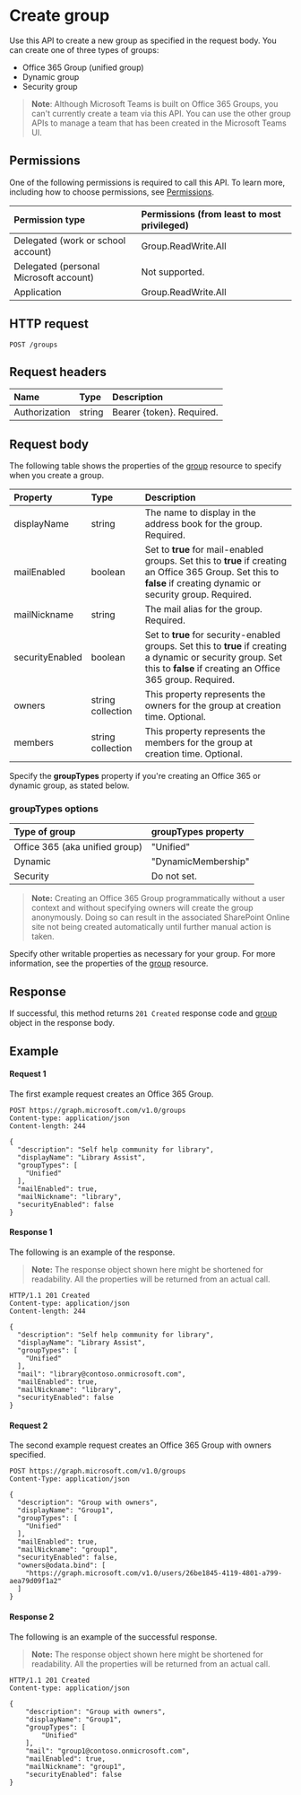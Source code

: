 # Create group
Use this API to create a new group as specified in the request body. You can create one of three types of groups:

* Office 365 Group (unified group)
* Dynamic group
* Security group

> **Note**: Although Microsoft Teams is built on Office 365 Groups, you can't currently create a team via this API. You can use the other group APIs to manage a team that has been created in the Microsoft Teams UI.

## Permissions
One of the following permissions is required to call this API. To learn more, including how to choose permissions, see [Permissions](/graph/permissions_reference).

|Permission type      | Permissions (from least to most privileged)              |
|:--------------------|:---------------------------------------------------------|
|Delegated (work or school account) | Group.ReadWrite.All    |
|Delegated (personal Microsoft account) | Not supported.    |
|Application | Group.ReadWrite.All |

## HTTP request
<!-- { "blockType": "ignored" } -->
```http
POST /groups
```

## Request headers
| Name       | Type | Description|
|:---------------|:--------|:----------|
| Authorization  | string  | Bearer {token}. Required. |

## Request body
The following table shows the properties of the [group](../resources/group.md) resource to specify when you create a group. 

| Property | Type | Description|
|:---------------|:--------|:----------|
| displayName | string | The name to display in the address book for the group. Required. |
| mailEnabled | boolean | Set to **true** for mail-enabled groups. Set this to **true** if creating an Office 365 Group. Set this to **false** if creating dynamic or security group. Required. |
| mailNickname | string | The mail alias for the group. Required. |
| securityEnabled | boolean | Set to **true** for security-enabled groups. Set this to **true** if creating a dynamic or security group. Set this to **false** if creating an Office 365 group. Required. |
| owners | string collection | This property represents the owners for the group at creation time. Optional. |
| members | string collection | This property represents the members for the group at creation time. Optional. |


Specify the **groupTypes** property if you're creating an Office 365 or dynamic group, as stated below.

### groupTypes options

| Type of group | **groupTypes** property |
|:--------------|:------------------------|
| Office 365 (aka unified group)| "Unified" |
| Dynamic | "DynamicMembership" |
| Security | Do not set. |


>**Note:** Creating an Office 365 Group programmatically without a user context and  without specifying owners will create the group anonymously.  Doing so can result in the associated SharePoint Online site not being created automatically until further manual action is taken.  

Specify other writable properties as necessary for your group. For more information, see the properties of the [group](../resources/group.md) resource.

## Response
If successful, this method returns `201 Created` response code and [group](../resources/group.md) object in the response body.

## Example
#### Request 1
The first example request creates an Office 365 Group.
<!-- {
  "blockType": "request",
  "name": "create_group"
}-->
```http
POST https://graph.microsoft.com/v1.0/groups
Content-type: application/json
Content-length: 244

{
  "description": "Self help community for library",
  "displayName": "Library Assist",
  "groupTypes": [
    "Unified"
  ],
  "mailEnabled": true,
  "mailNickname": "library",
  "securityEnabled": false
}
```

#### Response 1
The following is an example of the response.
>**Note:** The response object shown here might be shortened for readability. All the properties will be returned from an actual call.
<!-- {
  "blockType": "response",
  "truncated": true,
  "@odata.type": "microsoft.graph.group"
} -->
```http
HTTP/1.1 201 Created
Content-type: application/json
Content-length: 244

{
  "description": "Self help community for library",
  "displayName": "Library Assist",
  "groupTypes": [
    "Unified"
  ],
  "mail": "library@contoso.onmicrosoft.com",
  "mailEnabled": true,
  "mailNickname": "library",
  "securityEnabled": false
}
```

#### Request 2
The second example request creates an Office 365 Group with owners specified.
<!-- {
  "blockType": "request"
}-->
```http
POST https://graph.microsoft.com/v1.0/groups
Content-Type: application/json

{
  "description": "Group with owners",
  "displayName": "Group1",
  "groupTypes": [
    "Unified"
  ],
  "mailEnabled": true,
  "mailNickname": "group1",
  "securityEnabled": false,
  "owners@odata.bind": [
    "https://graph.microsoft.com/v1.0/users/26be1845-4119-4801-a799-aea79d09f1a2"
  ]
}
```

#### Response 2
The following is an example of the successful response.
>**Note:** The response object shown here might be shortened for readability. All the properties will be returned from an actual call.
<!-- {
  "blockType": "response",
  "truncated": true,
  "@odata.type": "microsoft.graph.group"
} -->
```http
HTTP/1.1 201 Created
Content-type: application/json

{
    "description": "Group with owners",
    "displayName": "Group1",
    "groupTypes": [
        "Unified"
    ],
    "mail": "group1@contoso.onmicrosoft.com",
    "mailEnabled": true,
    "mailNickname": "group1",
    "securityEnabled": false
}
```

<!-- uuid: 8fcb5dbc-d5aa-4681-8e31-b001d5168d79
2015-10-25 14:57:30 UTC -->
<!-- {
  "type": "#page.annotation",
  "description": "Create group",
  "keywords": "",
  "section": "documentation",
  "tocPath": ""
}-->
